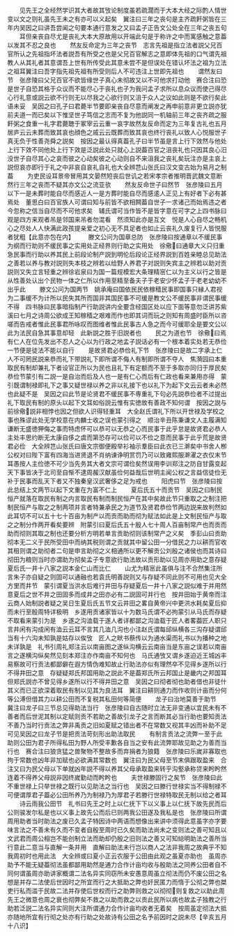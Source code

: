 <!-- { "loadSidebar": true } -->
　　见先王之全经然学识其大者故其攷论制度虽若疏濶而于大本大经之际酌人情世变以文之则礼虽先王未之有亦可以义起矣　翼注曰三年之丧句是主齐疏飦粥皆在三年内吴因之曰讲吾尝闻之句要本通行意发之又曰孟子正告文公处全在三年之丧五句
　　耳但亲丧自尽尤是丧礼大本大原故用以开端此句是于称许之中而寓感触之意葢以发其不忍之良也
　　然友反命定为三年之丧节　志言先祖是指立法者説父兄百官所认之先祖指坏法者説吾有所受之也是父兄百官解志之意即体先祖的口气谓先祖教人从其礼者其意谓吾上世有所传受此其意未尝不是但误处在错认坏法之祖为立法之祖耳翼注曰吾字指先祖先祖有所受则后人不可违注上世即先祖也
　　谓然友曰节　张彦陵曰父兄百官不欲皆缘世子真心未彻故又以不可他求打动他　赛合注曰恐是世子自恐其格于众议而不能尽心于丧礼也子为我问孟子求所以息众议而使己得尽心行礼意或説云欲不行则无以尽我之心欲行则又沮于众人之议如此则是不欲行矣此语未妥　吴因之曰孔子曰君薨半节要即亲丧自尽意而阐发之再申前意非更立説亦犹前夫道一而已矣以下惟坚世子笃信之志而不复为他説同一机轴前三年之丧齐疏之服飦粥之食重一礼字君薨聴于冢宰云云重一哀字故然友反命而定为三年复古礼也五月居庐云云未葬而致其哀也顔色之戚云云既葬而致其哀也终行丧礼以致人心悦服世子真无负于性善尧舜之説矣　按因之最认得真葢孔子曰半节虽是言上行下效然与他处上行下效不同他处上行下效是泛説此处只就心上説葢百官之沮丧礼也只因其良心汨没世子自尽其心之哀而彼之心动矣彼之心动则自不来沮我之丧礼矣玩注亦是主哀上説但哀亦即行于礼之中非哀自哀礼自礼也大全辨芑山张氏曰汉文变古始为易月之制葢
　　为吏民设耳景帝冒用其文晏然短丧后世讥之若宋孝宗者推明晋武魏文意断然行三年之丧而不疑其亦文公之流亚欤
　　然友反命世子曰然节　张彦陵曰五月以下一是未葬时能自尽而感近人一是方葬时能自尽而感逺人正见上有好者下必有甚焉处　董思白曰百官族人可谓曰知与前皆不欲相闗葢自世子一求诸己而始焉违之者今忽称之信当自尽而不可他求矣　辅氏谓可当作皆不是皆字意在可字之上四书脉曰观是四方来观者吊是邻国来吊者勿混看　然须知此亦是互文　悦是人心自尽之畅机心之尽处人人快满此政孩提亲爱之初心无不具足者也如止云丧礼久废复行人皆悦服者犹粗【此意亦包在内】
　　滕文公问为国章总防　张彦陵曰按通章以不缓民事为纲而行助则不缓民事之实用处正经界则行助之实用处　徐儆曰通章大义只归重急民事而行助以养其民上前段论制产説到明伦后段论正经界説到百姓亲睦总见助法之善若以养与教对説则失本枝之辨若以给野人养君子对説则失宾主之辨若以助对贡説则又失立言轻重之辨徐岩泉曰为国一篇规模宏大条理精宻仁以为主义以行之皆是从性善处认出个民物一体之仁所以作用至精至备夫子于老安少怀孟子于老老幼幼不出乎此
　　滕文公问为国两节　姚承庵曰国依民民依稼穑民事即国事只縁人君视为二事缓不为计所以民失其所而国非其国民事不可缓是教文公不缓民事非谓民事缓不得　四书脉曰民事暗指制产行助説讲内全要含经国区处以应下面等意勿泛讲苏紫溪曰七月之诗周公欲成王知稼穑之艰难而作也即其词而玩之则知有周盛时臣所以咨嗟而告戒者惟此民事君所咏叹而图维者惟此民事古人急之而今可缓耶全是要文公以此为法民自急其事意却轻　此新説之胜于旧説者也
　　民之为道也节　徐儆曰焉有仁人在位先发出不忍人之心以为行政之地孟子説话必有一个根本着实处若无恭俭一节便是徒法不能以自行
　　是故贤君必恭俭礼下节　张彦陵曰是故二字承上仁人不可罔民説来恭而礼下带説礼下即所谓不侮人有制即所谓不夺人　焦漪园曰本重取民有制却兼礼下者设官正所以为民也且礼下有定额而不至于多取亦同归于厚民矣　恭俭节蒙引有二説一是自治而后及人也一是有仁心而后有仁政也看来兼用亦得　蒙引既谓制禄即礼下之事又疑世禄以养之非以礼接下也以礼下为起下文云云者未必然也此疑不是　吴因之曰此节是论贤君不缓民事不専重礼下句必先説恭俭者不过提出礼下取民有制的原头以起下文耳如俗説云惟有实徳故有善政不知何谓　按因之説与前徐儆説非相悖也因之但欲人识得轻重耳　大全赵氏谓礼下所以开世禄及学校之事也殊谬此处无学校意在内麟士收之误也蒙引得之　顺治辛丑陈秉谦文人主履满知谦断无盛徳狎侮之事而特虑怀可以恭可以无恭之心而民事于此乎怠是故贤君必恭人主处丰思约断无太康自侈之虞而第恐存可以俭可以不俭之意而民事于此乎荒是故贤君必俭　大全辨芑山张氏曰唐文宗御便殿举衫袖示羣臣曰此衣已三澣矣中书舍人栁公权对曰陛下富有四海当进贤退不肖纳谏诤明赏罚乃可以致雍熙服澣濯之衣仅末节耳愚按人主俭徳不可少当先务其大者文宗可谓俭矣然误用李训郑注之防自甘露变起天下事皆决于北司至自惭不逮周赧汉献虽俭何益哉后世明主闻公权之言益信徒俭无补于民事而乱天下者又不独秦皇汉武奢侈之足为戒也
　　阳虎曰节　张彦陵曰按此总结上文两节以起下文重在为富不仁上
　　夏后氏五十而贡节　吴因之曰制民恒产就落在取民有制之内言取民有制而制民恒产在其中矣故此节只重取之之制注把制民恒产与取之之制两项并言者特兼承民之为道节及贤君恭俭节两边説来故判然如此耳切不可以五十七十百亩为制产以而贡而助而彻为赋法如此是上文制民恒产与取之之制分作两开看矣要辨　附蒙引曰夏后氏五十殷人七十周人百亩制常产也而贡而助而彻则其取之制也还要分析方明若单言贡助彻则该制常产之义矣　季彭山曰贡助彻本无二义于民所受田中而纳其税则谓之贡就其中留公田一分借民之力以耕而官收其租则谓之助彻者二句是申言助彻之义相通所以更不解贡公刘殷之诸侯也而其诗曰彻田为粮则当时亦谓助为彻矣孟子专意欲行助法故以贡形助以见周亦用助之意存疑夏后氏一井十八家之説本金仁山而比仁
　　山尤为精宻此虽俱与注不合然集注所言朱子亦自疑之则固可以通融也若袁氏明善説则又与存疑不同此则不可用也见大全方里而井节　蒙引谓夏当洪水后难行井田与存疑夏后一井十八家之説似难于并用然意夏后之世不井之田固多而成井之田亦必有二説固可并行也　按井田始于黄帝而注云商人始制説者疑之吴日生夏后氏五节文云井田之畧自黄帝兴中更洪水耗矣夏后抑而未行至殷周特详极明　乡遂用贡诸家皆以十为数马氏谓不必拘蒙引从马氏而存疑不取看来蒙引为是　乡遂之沟洫载于遂人者详都鄙之沟洫载于匠人者畧葢匠人职只言井闲有沟成闲有洫云云耳不言其几洫几沟也小注赵氏谓每邱纵横各三沟存疑谓邱当有十六沟未知孰是姑存以俟攷　匠人之畎书蔡传以为通水渠而礼书以为播种之地未详孰是　礼书引周礼郑注云以南亩图之遂纵沟横云云南亩当是东亩之误若以南亩言之遂横沟纵矣然见刻本郑注亦作南亩不知何也　马氏通攷又谓乡遂迫近王城凶丰易察故可行贡法都鄙僻在遐方情伪难知故止行助法亦似有理然卒不见得乡遂所以行不得井田之意　存疑疑郑氏邦国用助之説此不是葢郑氏所云邦国止是畿内之邦国耳但郑氏説亦不曾见得乡遂所以行不得井田之意　吴因之曰彻者彻也助者借也非徒什其义而已正欲深着取民有制以见其为良法耳　翼注曰耕则通力而作收则计亩而分何等公溥但借其力以耕公田而不复税其私田何等简便
　　龙子曰治地莫善于助节　冀注曰龙子曰三节总见得助法当行　张彦陵曰自古随时立法无非变通以宜民未有不善者而后世泥其制以定赋则贡不若助之善故引龙子之言而断其必当行助也要知贡法不善乃当时行贡法之弊非禹贡之旧如夏赋之错出者不在常数又视其丰凶而补助不足可见吴因之曰龙子节是把贡法苛刻形出助法取民
　　有制言贡法之流弊一至于此助则公田为君子所得私田为野人所受丰歉各自当之安有此流弊耶故见助之为善而当行也　赛合注曰狼贪猛之兽聚物不整故多而弃捐者为狼籍　张彦陵曰乐嵗非寡取也拘于常数也凶年非加赋也必欲满其常数也　翼注曰为民父母至节末俱跟取盈来　合注又曰为民父母以下单就凶年説不得以养其父母承取盈来转乎沟壑承称贷来盻盻然连着不得养父母説非因终嵗勤动而盻盻也
　　夫世禄滕固行之矣节　张彦陵曰此不重世禄上只举世禄之既行以见助法之当行也　吴因之曰滕行世禄实当不得制禄不可便谓厚君子葢必公田所养乃为制禄乃为厚君子若滕行世禄特取民无制以给之者耳
　　诗云雨我公田节　礼书曰先王之时上以仁抚下下以义事上以仁抚下故先民而后公则骏发尔私是也以义事上故先公而后已则两我公田遂及我私是也　张彦陵曰所谓周用助者当时助法之废已久孟子特因诗中两语而想像出来讲中须得此意虽字亦字要味言法之不善未有久而不变者自殷至周时已久矣而助法尚未之变则法之善可知且以文武君而周公相岂不能创制立法而助却仍殷之旧则法之善又可知縂明助法之善所当行意此二意当与直解一条并用　直解曰助法未行岂以商人之法非我周之故典乎不知我周初时也用此法　大全辨或曰夏小正云农服于公田由此观之虽夏亦助也　虽周亦助予不能无疑葢彻法虽都鄙用助然是通力合作计亩均收与殷助法之同养公田者自不同何谓虽周亦助讲家概谓二法名异实同窃所未安愚意周虽立彻法而仍不废公田之名想是并存二法使后世因时之所宜而行之大抵助之弊也奸民匿力而惰于公彻之弊也桀吏行私而滥于民故二法并存使后世权而行之助弊则救之以彻彻则复救之以助此周先王之微意也周之衰也彻弊矣不救之以助而救之以贡此民所以病也故孟子独教之行助若泛説二法名异实同则大注所谓通力合作计亩均收者无着矣　按周虽定彻法大抵亦随地所宜有行彻之处亦有行助之处故诗有公田之名予前因时之説未尽【辛亥五月十八识】
